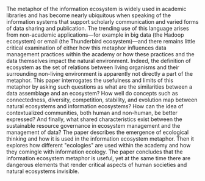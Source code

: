 The metaphor of the information ecosystem is widely used in academic libraries and has become nearly ubiquitous when speaking of the information systems that support scholarly communication and varied forms of data sharing and publication. The trending use of this language arises from non-academic applications—for example in big data (the Hadoop ecosystem) or email (the Thunderbird ecosystem)—and there remains little critical examination of either how this metaphor influences data management practices within the academy or how these practices and the data themselves impact the natural environment. Indeed, the definition of ecosystem as the set of relations between living organisms and their surrounding non-living environment is apparently not directly a part of the metaphor. This paper interrogates the usefulness and limits of this metaphor by asking such questions as what are the similarities between a data assemblage and an ecosystem? How well do concepts such as connectedness, diversity, competition, stability, and evolution map between natural ecosystems and information ecosystems? How can the idea of contextualized communities, both human and non-human, be better expressed? And finally, what shared characteristics exist between the sustainable resource governance in ecosystem management and the management of data? The paper describes the emergence of ecological thinking and how it is used in the information ecosystem metaphor. Then it explores how different "ecologies" are used within the academy and how they comingle with information ecology. The paper concludes that the information ecosystem metaphor is useful, yet at the same time there are dangerous elements that render critical aspects of human societies and natural ecosystems invisible.